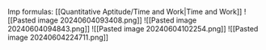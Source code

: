 Imp formulas: [[Quantitative Aptitude/Time and Work|Time and Work]]
![[Pasted image 20240604093408.png]]
![[Pasted image 20240604094843.png]]
![[Pasted image 20240604102254.png]]
![[Pasted image 20240604224711.png]]